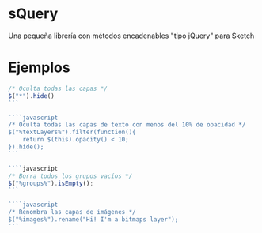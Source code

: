 # sQuery
Una pequeña librería con métodos encadenables "tipo jQuery" para Sketch

# Ejemplos

````javascript
/* Oculta todas las capas */
$("*").hide()
```

````javascript
/* Oculta todas las capas de texto con menos del 10% de opacidad */
$("%textLayers%").filter(function(){
    return $(this).opacity() < 10;
}).hide();
```

````javascript
/* Borra todos los grupos vacíos */
$("%groups%").isEmpty();
```

````javascript
/* Renombra las capas de imágenes */
$("%images%").rename("Hi! I'm a bitmaps layer");
```
